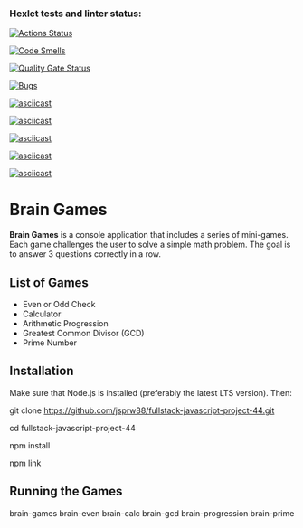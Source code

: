 ### Hexlet tests and linter status:

[![Actions Status](https://github.com/jsprw88/fullstack-javascript-project-44/actions/workflows/hexlet-check.yml/badge.svg)](https://github.com/jsprw88/fullstack-javascript-project-44/actions)

[![Code Smells](https://sonarcloud.io/api/project_badges/measure?project=jsprw88_fullstack-javascript-project-44&metric=code_smells)](https://sonarcloud.io/summary/new_code?id=jsprw88_fullstack-javascript-project-44)

[![Quality Gate Status](https://sonarcloud.io/api/project_badges/measure?project=jsprw88_fullstack-javascript-project-44&metric=alert_status)](https://sonarcloud.io/summary/new_code?id=jsprw88_fullstack-javascript-project-44)

[![Bugs](https://sonarcloud.io/api/project_badges/measure?project=jsprw88_fullstack-javascript-project-44&metric=bugs)](https://sonarcloud.io/summary/new_code?id=jsprw88_fullstack-javascript-project-44)

[![asciicast](https://asciinema.org/a/Aq2tpMUV3wXpxHMCuJWAupnmW.svg)](https://asciinema.org/a/Aq2tpMUV3wXpxHMCuJWAupnmW)

[![asciicast](https://asciinema.org/a/M2s1g0Q3VEGAvaW9aALvNlbYK.svg)](https://asciinema.org/a/M2s1g0Q3VEGAvaW9aALvNlbYK)

[![asciicast](https://asciinema.org/a/8o1TIl7xgsV9Fo9p4F6ymS5T6.svg)](https://asciinema.org/a/8o1TIl7xgsV9Fo9p4F6ymS5T6)

[![asciicast](https://asciinema.org/a/oryTQFLcYlNWu93io09wq8AYC.svg)](https://asciinema.org/a/oryTQFLcYlNWu93io09wq8AYC)

[![asciicast](https://asciinema.org/a/NvhdtVwhkYKiel4q1O1ExMfu2.svg)](https://asciinema.org/a/NvhdtVwhkYKiel4q1O1ExMfu2)

# Brain Games

**Brain Games** is a console application that includes a series of mini-games. Each game challenges the user to solve a simple math problem. The goal is to answer 3 questions correctly in a row.

## List of Games

- Even or Odd Check
- Calculator
- Arithmetic Progression
- Greatest Common Divisor (GCD)
- Prime Number

## Installation

Make sure that Node.js is installed (preferably the latest LTS version). Then:

git clone https://github.com/jsprw88/fullstack-javascript-project-44.git

cd fullstack-javascript-project-44

npm install

npm link

## Running the Games

brain-games
brain-even
brain-calc
brain-gcd
brain-progression
brain-prime
